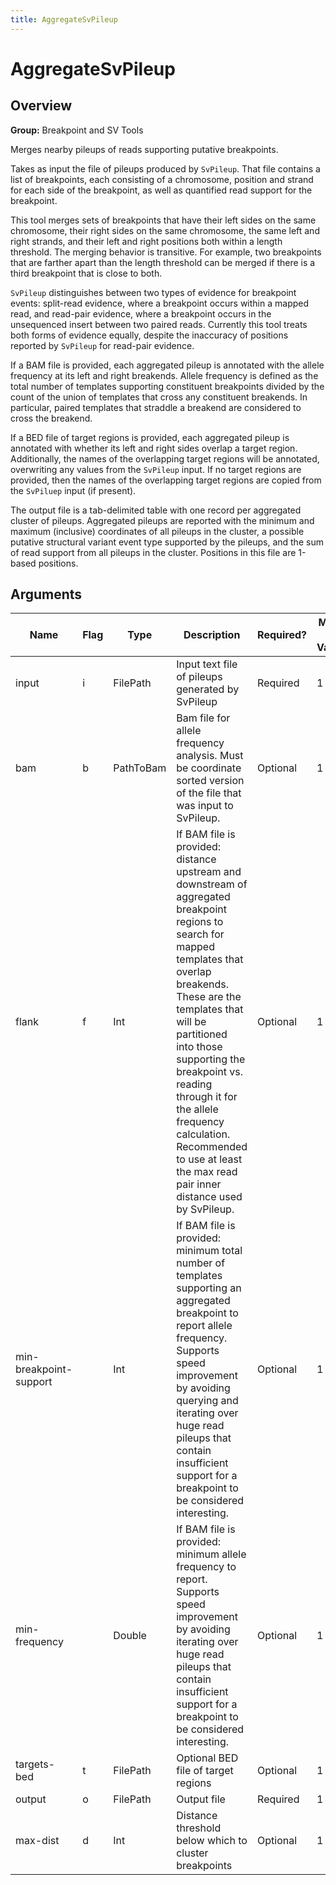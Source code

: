 ```yaml
---
title: AggregateSvPileup
---
```


# AggregateSvPileup

## Overview
**Group:** Breakpoint and SV Tools

Merges nearby pileups of reads supporting putative breakpoints.

Takes as input the file of pileups produced by `SvPileup`. That file contains a list of breakpoints, each
consisting of a chromosome, position and strand for each side of the breakpoint, as well as quantified read support
for the breakpoint.

This tool merges sets of breakpoints that have their left sides on the same chromosome, their right sides on the
same chromosome, the same left and right strands, and their left and right positions both within a length
threshold. The merging behavior is transitive. For example, two breakpoints that are farther apart than the length
threshold can be merged if there is a third breakpoint that is close to both.

`SvPileup` distinguishes between two types of evidence for breakpoint events: split-read evidence, where a
breakpoint occurs within a mapped read, and read-pair evidence, where a breakpoint occurs in the unsequenced
insert between two paired reads. Currently this tool treats both forms of evidence equally, despite the
inaccuracy of positions reported by `SvPileup` for read-pair evidence.

If a BAM file is provided, each aggregated pileup is annotated with the allele frequency at its left and right
breakends. Allele frequency is defined as the total number of templates supporting constituent breakpoints divided
by the count of the union of templates that cross any constituent breakends. In particular, paired templates that
straddle a breakend are considered to cross the breakend.

If a BED file of target regions is provided, each aggregated pileup is annotated with whether its left and
right sides overlap a target region.  Additionally, the names of the overlapping target regions will be
annotated, overwriting any values from the `SvPileup` input.  If no target regions are provided, then the names
of the overlapping target regions are copied from the `SvPiluep` input (if present).

The output file is a tab-delimited table with one record per aggregated cluster of pileups. Aggregated
pileups are reported with the minimum and maximum (inclusive) coordinates of all pileups in the cluster, a
possible putative structural variant event type supported by the pileups, and the sum of read support from all
pileups in the cluster. Positions in this file are 1-based positions.

## Arguments

|Name|Flag|Type|Description|Required?|Max # of Values|Default Value(s)|
|----|----|----|-----------|---------|---------------|----------------|
|input|i|FilePath|Input text file of pileups generated by SvPileup|Required|1||
|bam|b|PathToBam|Bam file for allele frequency analysis. Must be coordinate sorted version of the file that was input to SvPileup.|Optional|1||
|flank|f|Int|If BAM file is provided: distance upstream and downstream of aggregated breakpoint regions to search for mapped templates that overlap breakends. These are the templates that will be partitioned into those supporting the breakpoint vs. reading through it for the allele frequency calculation. Recommended to use at least the max read pair inner distance used by SvPileup.|Optional|1|1000|
|min-breakpoint-support||Int|If BAM file is provided: minimum total number of templates supporting an aggregated breakpoint to report allele frequency. Supports speed improvement by avoiding querying and iterating over huge read pileups that contain insufficient support for a breakpoint to be considered interesting.|Optional|1|10|
|min-frequency||Double|If BAM file is provided: minimum allele frequency to report. Supports speed improvement by avoiding iterating over huge read pileups that contain insufficient support for a breakpoint to be considered interesting.|Optional|1|0.001|
|targets-bed|t|FilePath|Optional BED file of target regions|Optional|1||
|output|o|FilePath|Output file|Required|1||
|max-dist|d|Int|Distance threshold below which to cluster breakpoints|Optional|1|10|

